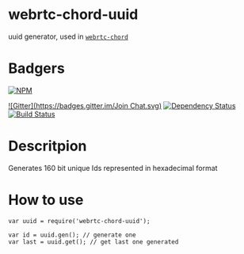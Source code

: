 webrtc-chord-uuid
==================

uuid generator, used in [`webrtc-chord`](https://github.com/diasdavid/webrtc-chord)


# Badgers
[![NPM](https://nodei.co/npm/webrtc-chord-uuid.png?downloads=true&stars=true)](https://nodei.co/npm/webrtc-chord-uuid/)

[![Gitter](https://badges.gitter.im/Join Chat.svg)](https://gitter.im/diasdavid/webrtc-chord-uuid?utm_source=badge&utm_medium=badge&utm_campaign=pr-badge) 
[![Dependency Status](https://david-dm.org/diasdavid/webrtc-chord-uuid.svg)](https://david-dm.org/diasdavid/webrtc-chord-uuid)
[![Build Status](https://travis-ci.org/diasdavid/webrtc-chord-uuid.svg)](https://travis-ci.org/diasdavid/webrtc-chord-uuid)

# Descritpion

Generates 160 bit unique Ids represented in hexadecimal format

# How to use

```
var uuid = require('webrtc-chord-uuid');

var id = uuid.gen(); // generate one
var last = uuid.get(); // get last one generated

```